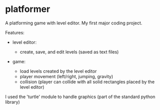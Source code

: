 # platformer
A platforming game with level editor. My first major coding project.

Features:
  - level editor:
    - create, save, and edit levels (saved as text files)

  - game:
    - load levels created by the level editor
    - player movement (left/right, jumping, gravity)
    - collision (player can collide with all solid rectangles placed by the level editor)

I used the 'turtle' module to handle graphics (part of the standard python library)
